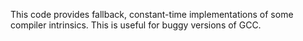 This code provides fallback, constant-time implementations of some compiler
intrinsics. This is useful for buggy versions of GCC.
